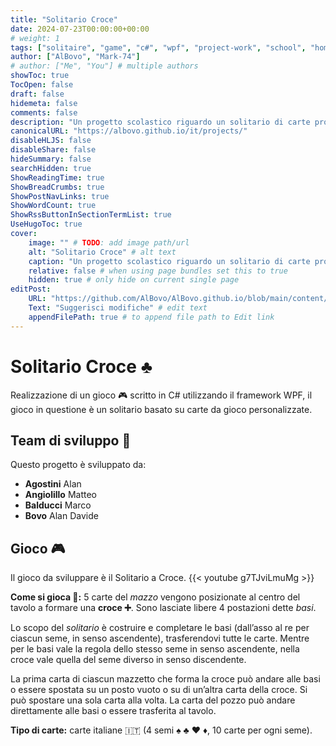 ```yaml
---
title: "Solitario Croce"
date: 2024-07-23T00:00:00+00:00
# weight: 1
tags: ["solitaire", "game", "c#", "wpf", "project-work", "school", "homework"]
author: ["AlBovo", "Mark-74"]
# author: ["Me", "You"] # multiple authors
showToc: true
TocOpen: false
draft: false
hidemeta: false
comments: false
description: "Un progetto scolastico riguardo un solitario di carte progettato da un piccolo team di studenti."
canonicalURL: "https://albovo.github.io/it/projects/"
disableHLJS: false
disableShare: false
hideSummary: false
searchHidden: true
ShowReadingTime: true
ShowBreadCrumbs: true
ShowPostNavLinks: true
ShowWordCount: true
ShowRssButtonInSectionTermList: true
UseHugoToc: true
cover:
    image: "" # TODO: add image path/url
    alt: "Solitario Croce" # alt text
    caption: "Un progetto scolastico riguardo un solitario di carte progettato da un piccolo team di studenti." # display caption under cover
    relative: false # when using page bundles set this to true
    hidden: true # only hide on current single page
editPost:
    URL: "https://github.com/AlBovo/AlBovo.github.io/blob/main/content/it"
    Text: "Suggerisci modifiche" # edit text
    appendFilePath: true # to append file path to Edit link
---
```

# Solitario Croce ♣️
Realizzazione di un gioco 🎮 scritto in C# utilizzando il framework WPF, il gioco in questione è un solitario basato su carte da gioco personalizzate.

## Team di sviluppo 🤖
Questo progetto è sviluppato da:

- **Agostini** Alan
- **Angiolillo** Matteo
- **Balducci** Marco
- **Bovo** Alan Davide


## Gioco 🎮
Il gioco da sviluppare è il Solitario a Croce.
{{< youtube g7TJviLmuMg >}}

**Come si gioca 🤔:** 5 carte del *mazzo* vengono posizionate al centro del tavolo a formare una **croce ➕**. Sono lasciate libere 4 postazioni dette *basi*.

Lo scopo del *solitario* è costruire e completare le basi (dall’asso al re per ciascun seme, in senso ascendente), trasferendovi tutte le carte. Mentre per le basi vale la regola dello stesso seme in senso ascendente, nella croce vale quella del seme diverso in senso discendente.

La prima carta di ciascun mazzetto che forma la croce può andare alle basi o essere spostata su un posto vuoto o su di un’altra carta della croce. Si può spostare una sola carta alla volta. La carta del pozzo può andare direttamente alle basi o essere trasferita al tavolo.

**Tipo di carte:** carte italiane 🇮🇹 (4 semi ♠️ ♣️ ♥️ ♦️, 10 carte per ogni seme).